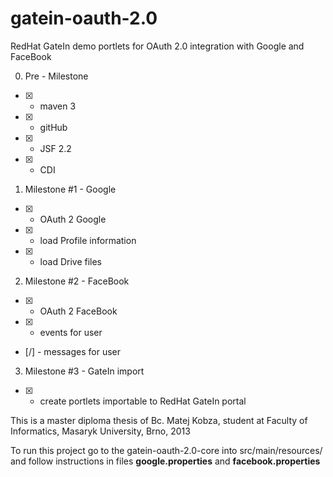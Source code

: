 gatein-oauth-2.0
================

RedHat GateIn demo portlets for OAuth 2.0 integration with Google and FaceBook

0. Pre - Milestone
 - [x] - maven 3
 - [x] - gitHub
 - [x] - JSF 2.2
 - [x] - CDI

1. Milestone #1 - Google
 - [x] - OAuth 2 Google
 - [x] - load Profile information
 - [x] - load Drive files

2. Milestone #2 - FaceBook
 - [x] - OAuth 2 FaceBook
 - [x] - events for user
 - [/] - messages for user

3. Milestone #3 - GateIn import
 - [x] - create portlets importable to RedHat GateIn portal

This is a master diploma thesis of Bc. Matej Kobza, student at Faculty of Informatics, Masaryk University, Brno, 2013

To run this project go to the gatein-oauth-2.0-core into
src/main/resources/ and follow instructions in files **google.properties** and **facebook.properties**